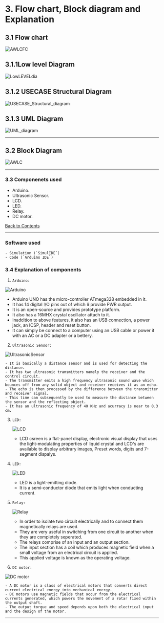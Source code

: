 # 3. Flow chart, Block diagram and Explanation
## 3.1 Flow chart

![AWLCFC](https://user-images.githubusercontent.com/98537406/155820422-ae0ec75d-fe6d-4d64-939a-be945e17d177.png)

## 3.1.1Low level Diagram

![LowLEVELdia](https://user-images.githubusercontent.com/98537406/156926148-04b2a011-e439-4bf9-b0fa-959486e875f6.png)

## 3.1.2 USECASE Structural Diagram

![USECASE_Structural_diagram](https://user-images.githubusercontent.com/98537406/156926329-d2a974bb-051c-434a-8e34-ba4d04b272ec.png)

## 3.1.3 UML Diagram

![UML_diagram](https://user-images.githubusercontent.com/98537406/156926432-3eb515a2-3a13-49b9-be86-5f8d07c8b191.png)


---
## 3.2 Block Diagram

![AWLC](https://user-images.githubusercontent.com/98537406/155879177-b5b8ba02-53be-4e79-a60d-701e2c4c67af.png)

---
### 3.3 Componenets used
- Arduino.
- Ultrasonic Sensor.
- LCD.
- LED.
- Relay.
- DC motor.

[Back to Contents](#table-of-contents)

---

### Software used
    - Simulation (`SimulIDE`)
    - Code (`Arduino IDE`)

### 3.4 Explanation of components
1. `Arduino:` 

![Arduino](https://user-images.githubusercontent.com/98537406/155877578-41ca9a18-7c54-4932-9705-28ec1ab634e3.png)

   - Arduino UNO has the micro-controller ATmega328 embedded in it.
   - It has 14 digital I/O pins out of which 6 provide PWR output.
   - It is an open-source and provides prototype platform.
   - It also has a 16MHX crystal oscillator attach to it.
   - Inaddition to above features, it also has an USB connection,  a power jack, an ICSP, header and reset button.
   - It can simply be connect to a computer using an USB cable or power it with an AC or a DC adapter or a bettery.

2. `Ultrasonic Sensor:`

![UltrasonicSensor](https://user-images.githubusercontent.com/98537406/155877878-0c855093-d640-40ef-8022-4f2e6245cd0e.png)

    - It is basically a distance sensor and is used for detecting the distance.
    - It has two ultrasonic transmitters namely the receiver and the control circuit.
    - The transmitter emits a high frequency ultrasonic sound wave which bounces off from any solid object and receiver receives it as an echo.
    - The echo is then processed by the difference between the transmitter and receiver signal.
    - This time can subsequently be used to measure the distance between the sensor and the reflecting object.
    - It has an ultrasonic frequency of 40 KHz and acurracy is near to 0.3 cm.
    

3. `LCD:`
    
    ![LCD](https://user-images.githubusercontent.com/98537406/155878092-81772001-d662-4d11-9b78-c0d8645b9e89.png)

    
    - LCD csreen is a flat-panel display, electronic visual display that uses the light-modulating properties of liquid crystal and LCD's are available to display arbitrary images, Preset words, digits and 7-segment dispalys.


4. `LED:`
    
    ![LED](https://user-images.githubusercontent.com/98537406/155878183-74f5e449-fc88-4ff9-b24b-449a4b04d48f.png)

    
    - LED is a light-emitting diode.
    - It is a semi-conductor diode that emits light when conducting current.

5. `Relay:`
   
   ![Relay](https://user-images.githubusercontent.com/98537406/155878245-7bd76c56-5154-4df1-b3e3-4d0529aed879.png)
   
   - In order to isolate two circuit electrically and to connect them magnetically relays are used.
   - They are very useful in switching from one circuit to another when they are completely seperated.
   - The relays comprise of an input and an output section.
   - The input section has a coil which produces magnetic field when a small voltage from an electrical circuit is applied.
   - This applied voltage is known as the operating voltage.

6. `DC motor:`

![DC motor](https://user-images.githubusercontent.com/98537406/155878364-4bb38804-a7dc-48d6-892c-9b04c99f39bf.png)

    - A DC motor is a class of electrical motors that converts direct current electrical energy into mechanical energy.
    - DC motors use magnetic fields that occur from the electrical currents generated, which powers the movement of a rotar fixed within the output shaft.
    - The output torque and speed depends upon both the electrical input and the design of the motor.

---
